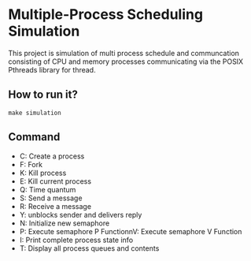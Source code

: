 # Multiple-Process Scheduling Simulation
This project is simulation of multi process schedule and communcation consisting of CPU and memory processes communicating via the POSIX Pthreads library for thread.

## How to run it?
`make simulation`

## Command
- C: Create a process
- F: Fork
- K: Kill process
- E: Kill current process
- Q: Time quantum 
- S: Send a message 
- R: Receive a message
- Y: unblocks sender and delivers reply
- N: Initialize new semaphore
- P: Execute semaphore P FunctionnV: Execute semaphore V Function
- I: Print complete process state info
- T: Display all process queues and contents